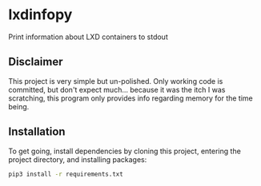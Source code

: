 # lxdinfopy #

Print information about LXD containers to stdout

## Disclaimer ##

This project is very simple but un-polished. Only working code is committed,
but don't expect much... because it was the itch I was scratching, this
program only provides info regarding memory for the time being.

## Installation ##
To get going, install dependencies by cloning this project, entering the
project directory, and installing packages:

```bash
pip3 install -r requirements.txt
```